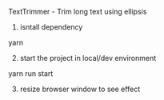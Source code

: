 TextTrimmer - Trim long text using ellipsis

1. isntall dependency

yarn

2. start the project in local/dev environment

yarn run start

3. resize browser window to see effect
